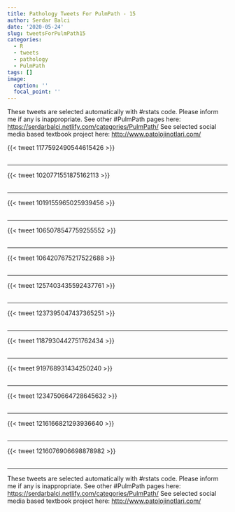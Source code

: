 ```yaml
---
title: Pathology Tweets For PulmPath - 15
author: Serdar Balci
date: '2020-05-24'
slug: tweetsForPulmPath15
categories:
  - R
  - tweets
  - pathology
  - PulmPath
tags: []
image:
  caption: ''
  focal_point: ''
---
```



These tweets are selected automatically with #rstats code. Please inform me if any is inappropriate.
See other #PulmPath pages here: https://serdarbalci.netlify.com/categories/PulmPath/ 
See selected social media based textbook project here: http://www.patolojinotlari.com/

{{< tweet 1177592490544615426 >}}
<br>
<br>
<hr>
{{< tweet 1020771551875162113 >}}
<br>
<br>
<hr>
{{< tweet 1019155965025939456 >}}
<br>
<br>
<hr>
{{< tweet 1065078547759255552 >}}
<br>
<br>
<hr>
{{< tweet 1064207675217522688 >}}
<br>
<br>
<hr>
{{< tweet 1257403435592437761 >}}
<br>
<br>
<hr>
{{< tweet 1237395047437365251 >}}
<br>
<br>
<hr>
{{< tweet 1187930442751762434 >}}
<br>
<br>
<hr>
{{< tweet 919768931434250240 >}}
<br>
<br>
<hr>
{{< tweet 1234750664728645632 >}}
<br>
<br>
<hr>
{{< tweet 1216166821293936640 >}}
<br>
<br>
<hr>
{{< tweet 1216076906698878982 >}}
<br>
<br>
<hr>


These tweets are selected automatically with #rstats code. Please inform me if any is inappropriate.
See other #PulmPath pages here: https://serdarbalci.netlify.com/categories/PulmPath/ 
See selected social media based textbook project here: http://www.patolojinotlari.com/
